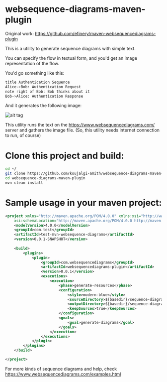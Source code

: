 # websequence-diagrams-maven-plugin

Original work: https://github.com/efinery/maven-websequencediagrams-plugin

This is a utility to generate sequence diagrams with simple text.

You can specify the flow in textual form, and you'd get an image representation of the flow.

You'd go something like this:

```sh
title Authentication Sequence
Alice->Bob: Authentication Request
note right of Bob: Bob thinks about it
Bob->Alice: Authentication Response
```

And it generates the following image:

![alt tag](https://raw.githubusercontent.com/koujalgi-amith/websequence-diagrams-maven-plugin/master/test.png)

This utility runs the text on the https://www.websequencediagrams.com/ server and gathers the image file. (So, this utility needs internet connection to run, of course)


# Clone this project and build:

```sh
cd ~/
git clone https://github.com/koujalgi-amith/websequence-diagrams-maven-plugin.git
cd websequence-diagrams-maven-plugin
mvn clean install
```

# Sample usage in your maven project:

```xml
<project xmlns="http://maven.apache.org/POM/4.0.0" xmlns:xsi="http://www.w3.org/2001/XMLSchema-instance"
	xsi:schemaLocation="http://maven.apache.org/POM/4.0.0 http://maven.apache.org/xsd/maven-4.0.0.xsd">
	<modelVersion>4.0.0</modelVersion>
	<groupId>com.test</groupId>
	<artifactId>test-mvn-websequence-diagrams</artifactId>
	<version>0.0.1-SNAPSHOT</version>
	
	<build>
		<plugins>
			<plugin>
				<groupId>com.websequencediagrams</groupId>
				<artifactId>websequencediagrams-plugin</artifactId>
				<version>0.0.1</version>
				<executions>
					<execution>
						<phase>generate-resources</phase>
						<configuration>
							<style>modern-blue</style>
							<sourceDirectory>${basedir}/sequence-diagrams/sources</sourceDirectory>
							<outputDirectory>${basedir}/sequence-diagrams/generated</outputDirectory>
							<keepSources>true</keepSources>
						</configuration>
						<goals>
							<goal>generate-diagrams</goal>
						</goals>
					</execution>
				</executions>
			</plugin>
		</plugins>
	</build>

</project>
```

For more kinds of sequence diagrams and help, check https://www.websequencediagrams.com/examples.html
